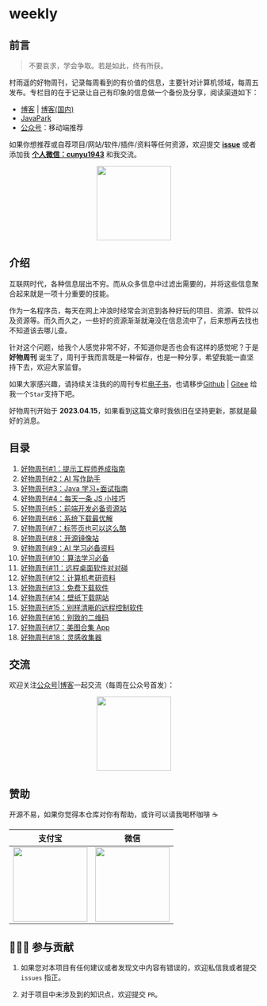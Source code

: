 # weekly
## 前言

> 不要哀求，学会争取。若是如此，终有所获。

村雨遥的好物周刊，记录每周看到的有价值的信息，主要针对计算机领域，每周五发布。专栏目的在于记录让自己有印象的信息做一个备份及分享，阅读渠道如下：

- [博客](https://cunyu1943.github.io/) | [博客(国内)](https://cunyu1943.gitee.io/)
- [JavaPark](https://github.com/cunyu1943/JavaPark)
- [公众号](https://mp.weixin.qq.com/mp/appmsgalbum?__biz=MzIyNTg2MjkzNw==&action=getalbum&album_id=2501145320567963650&scene=173&from_msgid=2247497779&from_itemidx=1&count=3&nolastread=1#wechat_redirect)：移动端推荐

如果你想推荐或自荐项目/网站/软件/插件/资料等任何资源，欢迎提交 **[issue](https://github.com/cunyu1943/weekly/issues)** 或者添加我 **[个人微信：cunyu1943](/contact/wechat.png)** 和我交流。

<center>
<img src="/contact/wechat.png" width="150" />
</center>

## 介绍

互联网时代，各种信息层出不穷。而从众多信息中过滤出需要的，并将这些信息聚合起来就是一项十分重要的技能。

作为一名程序员，每天在网上冲浪时经常会浏览到各种好玩的项目、资源、软件以及资源等。而久而久之，一些好的资源渐渐就淹没在信息流中了，后来想再去找也不知道该去哪儿查。

针对这个问题，给我个人感觉非常不好，不知道你是否也会有这样的感觉呢？于是 **好物周刊** 诞生了，周刊于我而言既是一种留存，也是一种分享，希望我能一直坚持下去，欢迎大家监督。

如果大家感兴趣，请持续关注我的的周刊专栏[电子书](https://cunyu1943.github.io/weekly)，也请移步[Github](https://github.com/cunyu1943/weekly/) | [Gitee](https://gitee.com/cunyu1943/weekly/) 给我一个`Star`支持下吧。

好物周刊开始于 **2023.04.15**，如果看到这篇文章时我依旧在坚持更新，那就是最好的消息。

## 目录

1. [好物周刊#1：提示工程师养成指南](docs/2023/0415-0421.md)
2. [好物周刊#2：AI 写作助手](docs/2023/0422-0428.md)
3. [好物周刊#3：Java 学习+面试指南](docs/2023/0429-0505.md)
4. [好物周刊#4：每天一条 JS 小技巧](docs/2023/0506-0512.md)
5. [好物周刊#5：前端开发必备资源站](docs/2023/0513-0519.md)
6. [好物周刊#6：系统下载最优解](docs/2023/0520-0526.md)
7. [好物周刊#7：标签页也可以这么酷](docs/2023/0527-0602.md)
8. [好物周刊#8：开源镜像站](docs/2023/0603-0609.md)
9. [好物周刊#9：AI 学习必备资料](docs/2023/0610-0616.md)
10. [好物周刊#10：算法学习必备](docs/2023/0617-0623.md)
11. [好物周刊#11：远程桌面软件对对碰](docs/2023/0624-0630.md)
12. [好物周刊#12：计算机考研资料](docs/2023/0701-0707.md)
13. [好物周刊#13：免费下载软件](docs/2023/0708-0714.md)
14. [好物周刊#14：壁纸下载网站](docs/2023/0715-0721.md)
15. [好物周刊#15：别样清晰的远程控制软件](docs/2023/0722-0728.md)
16. [好物周刊#16：别致的二维码](docs/2023/0729-0804.md)
17. [好物周刊#17：美图合集 App](docs/2023/0805-0811.md)
18. [好物周刊#18：灵感收集器](docs/2023/0812-0818.md)

## 交流

欢迎关注[公众号](https://mp.weixin.qq.com/mp/appmsgalbum?__biz=MzIyNTg2MjkzNw==&action=getalbum&album_id=2501145320567963650&scene=173&from_msgid=2247497779&from_itemidx=1&count=3&nolastread=1#wechat_redirect)|[博客](https://cunyu1943.github.io/)一起交流（每周在公众号首发）：

<center>
<img src="/contact/wechatpublic.png" width="150" />
</center>

<!-- ## ✨ Star 趋势图

> [JavaPark](https://github.com/cunyu1943/weekly)

如果您觉得本项目对您有所帮助，那就去 Github **Star** 收藏一下吧！

<img src="https://api.star-history.com/svg?repos=cunyu1943/weekly&type=Date" width="50%"/> -->

## 赞助

开源不易，如果你觉得本仓库对你有帮助，或许可以请我喝杯咖啡 ☕️

<center>

|                    支付宝                     |                       微信                       |
| :-------------------------------------------: | :----------------------------------------------: |
| <img src="/award/alipay.png" width="150px" /> | <img src="/award/wechatpay.png" width="150px" /> |

</center>

## 🧑‍🤝‍🧑 参与贡献

1.  如果您对本项目有任何建议或者发现文中内容有错误的，欢迎私信我或者提交 `issues` 指正。

2.  对于项目中未涉及到的知识点，欢迎提交 `PR`。
